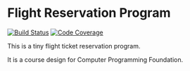 # Flight Reservation Program
[![Build Status](https://img.shields.io/travis/supercoderhawk/flight-reservation.svg)](https://travis-ci.org/supercoderhawk/flight-reservation)
[![Code Coverage](https://img.shields.io/codecov/c/github/supercoderhawk/flight-reservation/master.svg)](https://codecov.io/github/supercoderhawk/flight-reservation?branch=master&view=all#sort=coverage&dir=asc)

This is a tiny flight ticket reservation program.

It is a course design for Computer Programming Foundation.